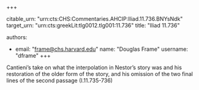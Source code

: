 +++


citable_urn: "urn:cts:CHS:Commentaries.AHCIP:Iliad.11.736.BNYsNdk"
target_urn: "urn:cts:greekLit:tlg0012.tlg001:11.736"
title: "Iliad 11.736"

authors:
- email: "frame@chs.harvard.edu"
  name: "Douglas Frame"
  username: "dframe"
+++

<p>Cantieni’s take on what the interpolation in Nestor’s story was and his restoration of the older form of the story, and his omission of the two final lines of the second passage (I.11.735-736)</p>